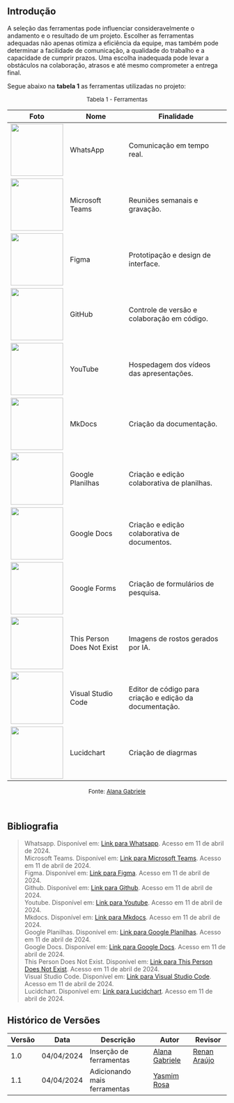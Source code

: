 ## Introdução

A seleção das ferramentas pode influenciar consideravelmente o andamento e o resultado de um projeto. Escolher as ferramentas adequadas não apenas otimiza a eficiência da equipe, mas também pode determinar a facilidade de comunicação, a qualidade do trabalho e a capacidade de cumprir prazos. Uma escolha inadequada pode levar a obstáculos na colaboração, atrasos e até mesmo comprometer a entrega final.

Segue abaixo na **tabela 1** as ferramentas utilizadas no projeto:

<font size="2"><p style="text-align: center">Tabela 1 - Ferramentas  </p></font>

| Foto                                                                                                                           | Nome                        | Finalidade                                 |
| ---------------------------------------------------------------------------------------------------------------------------- | --------------------------- | ------------------------------------------ |
| <img src="https://static.whatsapp.net/rsrc.php/v3/yR/r/y8-PTBaP90a.png" width=120>                                           | WhatsApp                    | Comunicação em tempo real.                  |
| <img src="https://img.odcdn.com.br/wp-content/uploads/2020/04/20200427075044.jpg" width="120">                               | Microsoft Teams             | Reuniões semanais e gravação.              |
| <img src="https://wptavern.com/wp-content/uploads/2018/11/Screen-Shot-2018-11-19-at-8.43.27-PM.png" width=120>              | Figma                       | Prototipação e design de interface.         |
| <img src="https://www.webfx.com/wp-content/uploads/2022/08/github-logo.png" width=120>                                       | GitHub                      | Controle de versão e colaboração em código. |
| <img src="https://s2.static.brasilescola.uol.com.br/be/2023/01/logo-do-youtube.jpg" width=120>                               | YouTube                     | Hospedagem dos vídeos das apresentações.    |
| <img src="https://miro.medium.com/v2/resize:fit:600/0*WteDmuQAOY6llaAb.png" width="120">                                      | MkDocs                      | Criação da documentação.                    |
| <img src="https://miro.medium.com/v2/resize:fit:717/1*pHglcoa-BSouiNT7R2p9yQ.png" width=120>                                  | Google Planilhas            | Criação e edição colaborativa de planilhas. |
| <img src="https://img.odcdn.com.br/wp-content/uploads/2023/05/Google-Docs.png" width=120>                                     | Google Docs                 | Criação e edição colaborativa de documentos. |
| <img src="https://s2-techtudo.glbimg.com/RdpcHGLGPUXAXx3Q4ASP_HgBLk8=/0x0:695x390/984x0/smart/filters:strip_icc()/i.s3.glbimg.com/v1/AUTH_08fbf48bc0524877943fe86e43087e7a/internal_photos/bs/2018/3/3/BbVQrrTAyGz3Ah97ASBQ/google-forms.jpg" width=120>                                     | Google Forms                 | Criação de formulários de pesquisa. |
| <img src="https://varbai.com/wp-content/uploads/2019/02/thispersondoesnotexis.jpg" width=120>                                | This Person Does Not Exist  | Imagens de rostos gerados por IA.           |
| <img src="https://i0.wp.com/brasap.com.br/wp-content/uploads/2020/04/VSCODE-Art1.jpeg?fit=400%2C200&ssl=1" width=120>      | Visual Studio Code          | Editor de código para criação e edição da documentação.  |
| <img src="https://play-lh.googleusercontent.com/o4vT3StM8rw3Hn15GMtLjuTA6VUWt6jxDvV4d5ahKj9E9nGaLut06tM83NESuTBr-t0=w240-h480-rw" width=120>      | Lucidchart        | Criação de diagrmas  |


<font size="2"><p style="text-align: center"> Fonte: [Alana Gabriele](https://github.com/alanagabriele)  </p></font>

<br>

## Bibliografia
> Whatsapp. Disponível em: [Link para Whatsapp](https://web.whatsapp.com/). Acesso em 11 de abril de 2024. <br>
> Microsoft Teams. Disponível em: [Link para Microsoft Teams](https://www.microsoft.com/pt-br/microsoft-teams/free). Acesso em 11 de abril de 2024. <br>
> Figma. Disponível em: [Link para Figma](https://www.figma.com/ui-design-tool/). Acesso em 11 de abril de 2024. <br>
> Github. Disponível em: [Link para Github](https://docs.github.com/pt). Acesso em 11 de abril de 2024. <br>
> Youtube. Disponível em: [Link para Youtube](https://www.youtube.com/). Acesso em 11 de abril de 2024. <br>
> Mkdocs. Disponível em: [Link para Mkdocs](https://www.mkdocs.org/). Acesso em 11 de abril de 2024. <br>
> Google Planilhas. Disponível em: [Link para Google Planilhas](hhttps://www.google.com/sheets/about/). Acesso em 11 de abril de 2024. <br>
> Google Docs. Disponível em: [Link para Google Docs](https://www.google.com/intl/pt-BR/docs/about/). Acesso em 11 de abril de 2024. <br>
> This Person Does Not Exist. Disponível em: [Link para This Person Does Not Exist](https://thispersondoesnotexist.com/). Acesso em 11 de abril de 2024. <br>
> Visual Studio Code. Disponível em: [Link para Visual Studio Code](https://code.visualstudio.com/). Acesso em 11 de abril de 2024. <br>
> Lucidchart. Disponível em: [Link para Lucidchart](https://www.lucidchart.com/pages/pt/produto?gad_source=1&gclid=Cj0KCQjwudexBhDKARIsAI-GWYW91IcI7ZdmDOevDTNobD9ogQ_aI3CiH_HRcy9BTIxokL8l4CMgyXYaAlcjEALw_wcB&km_CPC_AdGroupID=59412157138&km_CPC_AdPosition=&km_CPC_CampaignId=1500131167&km_CPC_Country=9074205&km_CPC_Creative=294337318298&km_CPC_Device=c&km_CPC_ExtensionID=&km_CPC_Keyword=lucidchart&km_CPC_MatchType=e&km_CPC_Network=g&km_CPC_TargetID=kwd-33511936169&km_CPC_placement=&km_CPC_target=&utm_campaign=_chart_pt_allcountries_mixed_search_brand_exact_&utm_medium=cpc&utm_source=google). Acesso em 11 de abril de 2024. <br>

## Histórico de Versões

| Versão | Data       | Descrição                     | Autor                 | Revisor |
| ------ | ---------- | ----------------------------- | --------------------- | ------- |
| 1.0    | 04/04/2024 | Inserção de ferramentas       | [Alana Gabriele](https://github.com/alanagabriele) | [Renan Araújo](https://github.com/renantfm4)|
| 1.1    | 04/04/2024 | Adicionando mais ferramentas       | [Yasmim Rosa](https://github.com/yaskisoba) | |
